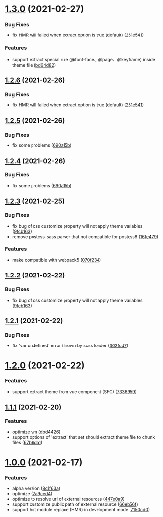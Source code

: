 # [1.3.0](https://github.com/icesjs/theme-webpack-plugin/compare/v1.2.5...v1.3.0) (2021-02-27)

### Bug Fixes

- fix HMR will failed when extract option is true (default) ([281e541](https://github.com/icesjs/theme-webpack-plugin/commit/281e541de2a06fc15ae20c8733cb6ff5a812fc90))

### Features

- support extract special rule (\@font-face、\@page、\@keyframe) inside theme file ([bd64d82](https://github.com/icesjs/theme-webpack-plugin/commit/bd64d82c18b97fa12305c84b6764de6d2c4c5966))

## [1.2.6](https://github.com/icesjs/theme-webpack-plugin/compare/v1.2.5...v1.2.6) (2021-02-26)

### Bug Fixes

- fix HMR will failed when extract option is true (default) ([281e541](https://github.com/icesjs/theme-webpack-plugin/commit/281e541de2a06fc15ae20c8733cb6ff5a812fc90))

## [1.2.5](https://github.com/icesjs/theme-webpack-plugin/compare/v1.2.3...v1.2.5) (2021-02-26)

### Bug Fixes

- fix some problems ([690a15b](https://github.com/icesjs/theme-webpack-plugin/commit/690a15b5a2ae4acb89eb2e5e11aeb78c164a36ba))

## [1.2.4](https://github.com/icesjs/theme-webpack-plugin/compare/v1.2.3...v1.2.4) (2021-02-26)

### Bug Fixes

- fix some problems ([690a15b](https://github.com/icesjs/theme-webpack-plugin/commit/690a15b5a2ae4acb89eb2e5e11aeb78c164a36ba))

## [1.2.3](https://github.com/icesjs/theme-webpack-plugin/compare/v1.2.1...v1.2.3) (2021-02-25)

### Bug Fixes

- fix bug of css customize property will not apply theme variables ([9fcb163](https://github.com/icesjs/theme-webpack-plugin/commit/9fcb1633789e8cfff39d1615a2f773a0b8b35387))
- remove postcss-sass parser that not compatible for postcss8 ([16fe479](https://github.com/icesjs/theme-webpack-plugin/commit/16fe47945ca7dd11a11992d78f10bc82a6b7ad03))

### Features

- make compatible with webpack5 ([070f234](https://github.com/icesjs/theme-webpack-plugin/commit/070f2347cfcd4837ce579dc4558dbc0f932b663f))

## [1.2.2](https://github.com/icesjs/theme-webpack-plugin/compare/v1.2.1...v1.2.2) (2021-02-22)

### Bug Fixes

- fix bug of css customize property will not apply theme variables ([9fcb163](https://github.com/icesjs/theme-webpack-plugin/commit/9fcb1633789e8cfff39d1615a2f773a0b8b35387))

## [1.2.1](https://github.com/icesjs/theme-webpack-plugin/compare/v1.2.0...v1.2.1) (2021-02-22)

### Bug Fixes

- fix 'var undefined' error thrown by scss loader ([362fcd7](https://github.com/icesjs/theme-webpack-plugin/commit/362fcd76dbe14a5b16a82441de5e81e2df3f45a6))

# [1.2.0](https://github.com/icesjs/theme-webpack-plugin/compare/v1.1.1...v1.2.0) (2021-02-22)

### Features

- support extract theme from vue component (SFC) ([7336959](https://github.com/icesjs/theme-webpack-plugin/commit/73369597681bd4f74846e3168ac589db9087c22c))

## [1.1.1](https://github.com/icesjs/theme-webpack-plugin/compare/v1.0.0...v1.1.1) (2021-02-20)

### Features

- optimize vm ([dbd4426](https://github.com/icesjs/theme-webpack-plugin/commit/dbd4426afd588a16dc5a7c49bc160f28822f178e))
- support options of 'extract' that set should extract theme file to chunk files ([67b6da1](https://github.com/icesjs/theme-webpack-plugin/commit/67b6da1274e37d7044d757c7234dfe85ec7889db))

# [1.0.0](https://github.com/icesjs/theme-webpack-plugin/compare/8c1f63a95603a638a386b7244211c178ccc33da2...v1.0.0) (2021-02-17)

### Features

- alpha version ([8c1f63a](https://github.com/icesjs/theme-webpack-plugin/commit/8c1f63a95603a638a386b7244211c178ccc33da2))
- optimize ([2a9ced4](https://github.com/icesjs/theme-webpack-plugin/commit/2a9ced4404b2ed0c2b73be84fe809d31a29a3dba))
- optimize to resolve url of external resources ([447e0a9](https://github.com/icesjs/theme-webpack-plugin/commit/447e0a94aa8d42eb90b2b3268173424f54b093c1))
- support customize public path of external resource ([66eb56f](https://github.com/icesjs/theme-webpack-plugin/commit/66eb56f404d0a067bce0edd0e1606d46261c0fa2))
- support hot module replace (HMR) in development mode ([7150cd0](https://github.com/icesjs/theme-webpack-plugin/commit/7150cd059ad48152cd9b4a9330d74b57257ff788))
